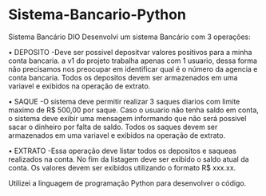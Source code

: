 # Sistema-Bancario-Python

Sistema Bancário DIO 
Desenvolvi um sistema Bancário com 3 operações:

•	DEPOSITO 
-Deve ser possivel depositvar valores positivos para a minha conta bancaria. a v1 do projeto trabalha apenas com 1 usuario, dessa forma não precisamos nos preocupar em identificar qual é o número da agencia e conta bancaria. Todos os depositos devem ser armazenados em uma variavel e exibidos na operação de extrato.

•	SAQUE 
-O sistema deve permitir realizar 3 saques diarios com limite maximo de R$ 500,00 por saque. Caso o usuario não tenha saldo em conta, o sistema deve exibir uma mensagem informando que não será possivel sacar o dinheiro por falta de saldo. Todos os saques devem ser armazenados em uma variavel e exibidos na operação de extrato.

•	EXTRATO 
-Essa operação deve listar todos os depositos e saqueas realizados na conta. No fim da listagem deve ser exibido o saldo atual da conta. Os valores devem ser exibidos utilizando o formato R$ xxx.xx.

Utilizei a linguagem de programação Python para desenvolver o código.

